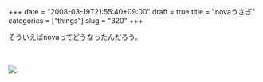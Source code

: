 +++
date = "2008-03-19T21:55:40+09:00"
draft = true
title = "novaうさぎ"
categories = ["things"]
slug = "320"
+++

そういえばnovaってどうなったんだろう。<br />
<br />
<br />

<p>
<a rel="lightbox" href="https://keruru.net/images/47e10d4bed852-080319-215158.jpg" alt="moblog images"><img src="https://keruru.net/images/47e10d4bed852-thumb_080319-215158.jpg" border="0" /></a>
</p>
